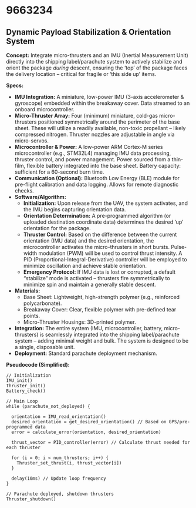 # 9663234

## Dynamic Payload Stabilization & Orientation System

**Concept:** Integrate micro-thrusters and an IMU (Inertial Measurement Unit) directly into the shipping label/parachute system to actively stabilize and orient the package *during* descent, ensuring the ‘top’ of the package faces the delivery location – critical for fragile or ‘this side up’ items.

**Specs:**

*   **IMU Integration:** A miniature, low-power IMU (3-axis accelerometer & gyroscope) embedded within the breakaway cover. Data streamed to an onboard microcontroller.
*   **Micro-Thruster Array:** Four (minimum) miniature, cold-gas micro-thrusters positioned symmetrically around the perimeter of the base sheet.  These will utilize a readily available, non-toxic propellant – likely compressed nitrogen.  Thruster nozzles are adjustable in angle via micro-servos.
*   **Microcontroller & Power:**  A low-power ARM Cortex-M series microcontroller (e.g., STM32L4) managing IMU data processing, thruster control, and power management. Power sourced from a thin-film, flexible battery integrated into the base sheet.  Battery capacity: sufficient for a 60-second burn time.
*   **Communication (Optional):** Bluetooth Low Energy (BLE) module for pre-flight calibration and data logging. Allows for remote diagnostic checks.
*   **Software/Algorithm:**
    *   **Initialization:** Upon release from the UAV, the system activates, and the IMU begins capturing orientation data.
    *   **Orientation Determination:** A pre-programmed algorithm (or uploaded destination coordinate data) determines the desired ‘up’ orientation for the package.
    *   **Thruster Control:** Based on the difference between the current orientation (IMU data) and the desired orientation, the microcontroller activates the micro-thrusters in short bursts.  Pulse-width modulation (PWM) will be used to control thrust intensity.  A PID (Proportional-Integral-Derivative) controller will be employed to minimize oscillation and achieve stable orientation.
    *   **Emergency Protocol:**  If IMU data is lost or corrupted, a default “stabilize” mode is activated – thrusters fire symmetrically to minimize spin and maintain a generally stable descent.
*   **Materials:**
    *   Base Sheet:  Lightweight, high-strength polymer (e.g., reinforced polycarbonate).
    *   Breakaway Cover:  Clear, flexible polymer with pre-defined tear points.
    *   Micro-Thruster Housings:  3D-printed polymer.
*   **Integration:** The entire system (IMU, microcontroller, battery, micro-thrusters) is seamlessly integrated into the shipping label/parachute system – adding minimal weight and bulk. The system is designed to be a single, disposable unit.
*   **Deployment:** Standard parachute deployment mechanism.

**Pseudocode (Simplified):**

```
// Initialization
IMU_init()
Thruster_init()
Battery_check()

// Main Loop
while (parachute_not_deployed) {

  orientation = IMU_read_orientation()
  desired_orientation = get_desired_orientation() // Based on GPS/pre-programmed data
  error = calculate_error(orientation, desired_orientation)

  thrust_vector = PID_controller(error) // Calculate thrust needed for each thruster

  for (i = 0; i < num_thrusters; i++) {
    Thruster_set_thrust(i, thrust_vector[i])
  }

  delay(10ms) // Update loop frequency
}

// Parachute deployed, shutdown thrusters
Thruster_shutdown()
```